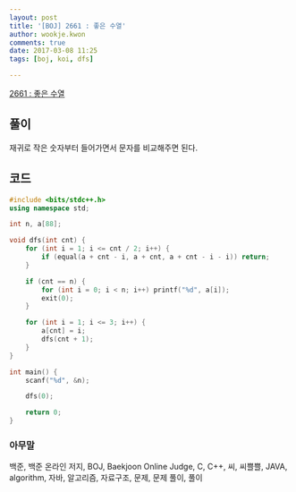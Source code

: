 ```yaml
---
layout: post
title: '[BOJ] 2661 : 좋은 수열'
author: wookje.kwon
comments: true
date: 2017-03-08 11:25
tags: [boj, koi, dfs]

---
```


[2661 : 좋은 수열](https://www.acmicpc.net/problem/2661)

## 풀이

재귀로 작은 숫자부터 들어가면서 문자를 비교해주면 된다.  

## 코드

```cpp
#include <bits/stdc++.h>
using namespace std;

int n, a[88];

void dfs(int cnt) {
	for (int i = 1; i <= cnt / 2; i++) {
		if (equal(a + cnt - i, a + cnt, a + cnt - i - i)) return;
	}

	if (cnt == n) {
		for (int i = 0; i < n; i++) printf("%d", a[i]);
		exit(0);
	}

	for (int i = 1; i <= 3; i++) {
		a[cnt] = i;
		dfs(cnt + 1);
	}
}

int main() {
	scanf("%d", &n);

	dfs(0);

	return 0;
}
```

### 아무말  
백준, 백준 온라인 저지, BOJ, Baekjoon Online Judge, C, C++, 씨, 씨쁠쁠, JAVA, algorithm, 자바, 알고리즘, 자료구조, 문제, 문제 풀이, 풀이